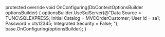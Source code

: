  protected override void OnConfiguring(DbContextOptionsBuilder optionsBuilder)
        {
           optionsBuilder.UseSqlServer(@"Data Source = TUNC\SQLEXPRESS; Initial Catalog = MVCOrderCustomer; User Id = sa1; Password = cts12345; Integrated Security = False; ");
                 base.OnConfiguring(optionsBuilder);
        }

